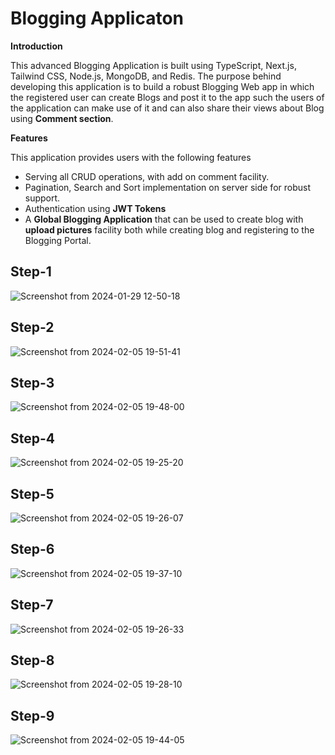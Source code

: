 # Blogging Applicaton

**Introduction**  

This advanced Blogging Application is built using TypeScript, Next.js, Tailwind CSS, Node.js, MongoDB, and Redis. The purpose behind developing this application is to build a robust Blogging Web app in which the registered user can create Blogs and post it to the app such the users of the application can make use of it and can also share their views about Blog using **Comment section**.

**Features**  

This application provides users with the following features  

- Serving all CRUD operations, with add on comment facility.
- Pagination, Search and Sort implementation on server side for robust support.
- Authentication using **JWT Tokens**
- A **Global Blogging Application** that can be used to create blog with **upload pictures** facility both while creating blog and registering to the Blogging Portal.

## Step-1

![Screenshot from 2024-01-29 12-50-18](https://github.com/DikshakAdhikari/Blogging-Application/assets/69723589/86df8d10-331c-444a-8527-687fd075fa68)


## Step-2

![Screenshot from 2024-02-05 19-51-41](https://github.com/DikshakAdhikari/Blogging-Application/assets/69723589/5b99ef58-0dbb-4cf4-8203-696a439263d7)



## Step-3

![Screenshot from 2024-02-05 19-48-00](https://github.com/DikshakAdhikari/Blogging-Application/assets/69723589/08c5853b-db1a-4700-b6f0-7830237655d7)



## Step-4

![Screenshot from 2024-02-05 19-25-20](https://github.com/DikshakAdhikari/Blogging-Application/assets/69723589/224ed461-cf63-455b-a891-d8fe505d5598)


## Step-5

![Screenshot from 2024-02-05 19-26-07](https://github.com/DikshakAdhikari/Blogging-Application/assets/69723589/d1dab6e4-e724-4be3-9136-f4d9712c2770)


## Step-6

![Screenshot from 2024-02-05 19-37-10](https://github.com/DikshakAdhikari/Blogging-Application/assets/69723589/39a9745f-f977-415c-8678-2cd4cb92bcc1)


## Step-7

![Screenshot from 2024-02-05 19-26-33](https://github.com/DikshakAdhikari/Blogging-Application/assets/69723589/e99e20e9-39ef-4b4a-8f77-6f18ad6d5028)


## Step-8

![Screenshot from 2024-02-05 19-28-10](https://github.com/DikshakAdhikari/Blogging-Application/assets/69723589/8d6e1290-0c1f-4bfb-b3e2-9349e7e40340)  

## Step-9

![Screenshot from 2024-02-05 19-44-05](https://github.com/DikshakAdhikari/Blogging-Application/assets/69723589/7be2432b-dd8e-4f0c-be34-a7e2525f9677)




